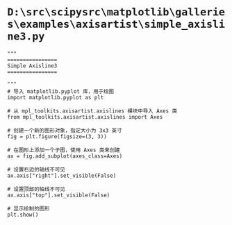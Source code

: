 # `D:\src\scipysrc\matplotlib\galleries\examples\axisartist\simple_axisline3.py`

```
"""
================
Simple Axisline3
================

"""
# 导入 matplotlib.pyplot 库，用于绘图
import matplotlib.pyplot as plt

# 从 mpl_toolkits.axisartist.axislines 模块中导入 Axes 类
from mpl_toolkits.axisartist.axislines import Axes

# 创建一个新的图形对象，指定大小为 3x3 英寸
fig = plt.figure(figsize=(3, 3))

# 在图形上添加一个子图，使用 Axes 类来创建
ax = fig.add_subplot(axes_class=Axes)

# 设置右边的轴线不可见
ax.axis["right"].set_visible(False)

# 设置顶部的轴线不可见
ax.axis["top"].set_visible(False)

# 显示绘制的图形
plt.show()
```